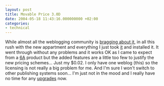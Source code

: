 ```yaml
---
layout: post
title: Movable Price 3.0D
date: 2004-05-18 11:43:16.000000000 +02:00
categories:
- technical
---
```

While almost all the weblogging community is <a href="http://www.sixapart.com/corner/archives/2004/05/its_about_time.shtml">bragging about it</a>, in all this rush with the new appartment and everything I just took <a href="http://www.movabletype.org" title="Movable Type 3.0D">it</a> and installed it. It went through without any problems and it works OK as I came to expect from a <a href="http://www.sixapart.com" title="Six Apart">6A</a> product but the added features are a little too few to justify the new pricing schemes... Just my $0.02. I only have one weblog (this) so the licensing is not really a big problem for me. And I'm sure I won't switch to other publishing systems soon... I'm just not in the mood and I really have no time for any <a href="http://blog.carthik.net/vault/2004/05/14/movabletype-to-wordpress/" title="Moving from Movable Type to WordPress @ Carthik.net">upgrades</a> now.

